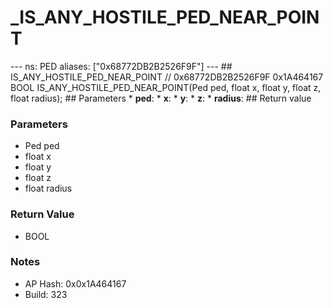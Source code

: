 # _IS_ANY_HOSTILE_PED_NEAR_POINT

--- ns: PED aliases: ["0x68772DB2B2526F9F"] --- ## IS_ANY_HOSTILE_PED_NEAR_POINT  // 0x68772DB2B2526F9F 0x1A464167 BOOL IS_ANY_HOSTILE_PED_NEAR_POINT(Ped ped, float x, float y, float z, float radius);   ## Parameters * **ped**: * **x**: * **y**: * **z**: * **radius**:  ## Return value

### Parameters
* Ped ped
* float x
* float y
* float z
* float radius

### Return Value
* BOOL

### Notes
* AP Hash: 0x0x1A464167
* Build: 323

